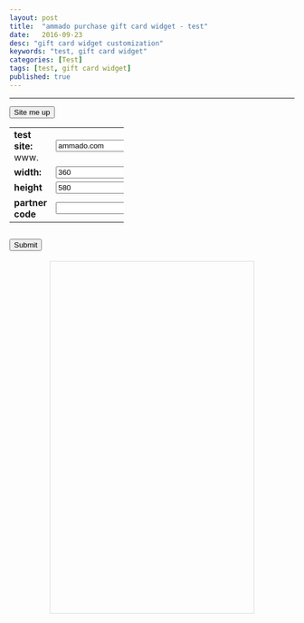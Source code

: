 ```yaml
---
layout: post
title:  "ammado purchase gift card widget - test"
date:   2016-09-23
desc: "gift card widget customization"
keywords: "test, gift card widget"
categories: [Test]
tags: [test, gift card widget]
published: true
---
```


___

<div class="pull-right">
<button class="btn btn-white btn-xs" type="button">Site me up</button>
</div>


<table style="width:40%; " align="center" cellpadding="10">
<tr>
<td><strong>test site: </strong>www.</td>
<td><input id="testUrl" type="text" name="testUrl" value="ammado.com" onfocus="if(this.value == 'ammado.com') { this.value = ''; }" onblur="if(this.value == '') { this.value = 'ammado.com'; }"></td>
</tr>
<tr>
<td><strong>width:</strong></td>
<td><input id="gfwidth" type="text" name="gfwidth" value="360"  onfocus="if(this.value == '360') { this.value = ''; }" onblur="if(this.value == '') { this.value = '360'; }"></td>
</tr>
<tr>
<td><strong>height</strong></td>
<td><input id="gfheight" type="text" name="gfheight" value="580" onfocus="if(this.value == '580') { this.value = ''; }" onblur="if(this.value == '') { this.value = '580'; }"></td>
</tr>
<tr>
<td><strong>partner code</strong></td>
<td><input id="pcode" type="text" name="pcode" value=""></td>
</tr>
</table>


<div class="text-center article-title">
<h2>
<input id="submit" type="submit" value="Submit" onClick="loadFrame()">
</h2>
</div>


<div style="text-align: center; margin: auto;"> 
<iframe id="giving" style="border: 1px solid #dddddd; margin: 0 auto" src="about:blank" width="360" height="620"></iframe>
</div>


 <script>
         
    function loadFrame() {
        
         var wwwSite = "https://www."
         var urlSite = document.getElementById('testUrl').value;
         var pcode = document.getElementById('pcode').value;
         var fullurlSite = wwwSite.concat(urlSite, '/widget/buygiftcards', '?pc=', pcode)
         
         var gfwidth = document.getElementById('gfwidth').value;
         var gfheight = document.getElementById('gfheight').value;
         
         console.log(fullurlSite, gfwidth, gfheight);	

         document.getElementById('giving').src = fullurlSite;
         document.getElementById('giving').width = gfwidth;
         document.getElementById('giving').height = gfheight;
         
         alert('iFrame update:\nsite: ' + urlSite + '\nwidth: ' + gfwidth + '\nheight: ' + gfheight + '\npcode: ' + pcode)

        }

 </script>